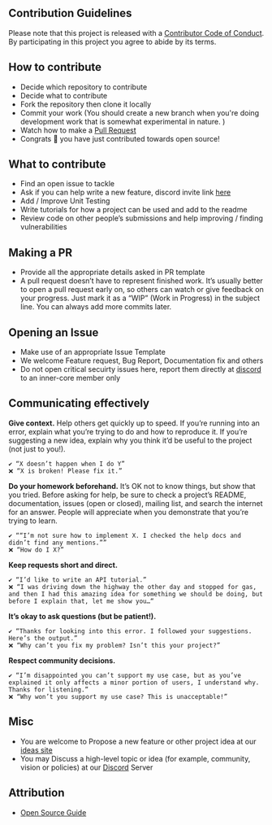 ## Contribution Guidelines

Please note that this project is released with a [Contributor Code of Conduct](CODE_OF_CONDUCT.md).
By participating in this project you agree to abide by its terms.

## How to contribute

- Decide which repository to contribute
- Decide what to contribute
- Fork the repository then clone it locally
- Commit your work (You should create a new branch when you're doing development work that is
  somewhat experimental in nature. )
- Watch how to make a [Pull Request](https://www.youtube.com/watch?v=RVf9nXslJIc)
- Congrats 🎉 you have just contributed towards open source!

## What to contribute

- Find an open issue to tackle
- Ask if you can help write a new feature, discord invite
  link [here](https://discord.com/invite/cWyEXgV)
- Add / Improve Unit Testing
- Write tutorials for how a project can be used and add to the readme
- Review code on other people’s submissions and help improving / finding vulnerabilities

## Making a PR

- Provide all the appropriate details asked in PR template
- A pull request doesn’t have to represent finished work. It’s usually better to open a pull request
  early on, so others can watch or give feedback on your progress. Just mark it as a “WIP” (Work in
  Progress) in the subject line. You can always add more commits later.

## Opening an Issue

- Make use of an appropriate Issue Template
- We welcome Feature request, Bug Report, Documentation fix and others
- Do not open critical secuirty issues here, report them directly
  at [discord](https://discord.com/invite/cWyEXgV) to an inner-core member only

## Communicating effectively

**Give context.** Help others get quickly up to speed. If you’re running into an error, explain what
you’re trying to do and how to reproduce it. If you’re suggesting a new idea, explain why you think
it’d be useful to the project (not just to you!).

```
✔️ “X doesn’t happen when I do Y”
❌ “X is broken! Please fix it.”
```

**Do your homework beforehand.** It’s OK not to know things, but show that you tried. Before asking
for help, be sure to check a project’s README, documentation, issues (open or closed), mailing list,
and search the internet for an answer. People will appreciate when you demonstrate that you’re
trying to learn.

```
✔️ ““I’m not sure how to implement X. I checked the help docs and didn’t find any mentions.””
❌ “How do I X?”
```

**Keep requests short and direct.**

```
✔️ “I’d like to write an API tutorial.”
❌ “I was driving down the highway the other day and stopped for gas, and then I had this amazing idea for something we should be doing, but before I explain that, let me show you…“
```

**It’s okay to ask questions (but be patient!).**

```
✔️ “Thanks for looking into this error. I followed your suggestions. Here’s the output.”
❌ “Why can’t you fix my problem? Isn’t this your project?”
```

**Respect community decisions.**

```
✔️ “I’m disappointed you can’t support my use case, but as you’ve explained it only affects a minor portion of users, I understand why. Thanks for listening.”
❌ “Why won’t you support my use case? This is unacceptable!”
```

## Misc

- You are welcome to Propose a new feature or other project idea at
  our [ideas site](ideas.dscvit.com/)
- You may Discuss a high-level topic or idea (for example, community, vision or policies) at
  our [Discord](https://discord.com/invite/cWyEXgV) Server

## Attribution

- [Open Source Guide](https://opensource.guide/how-to-contribute/)
